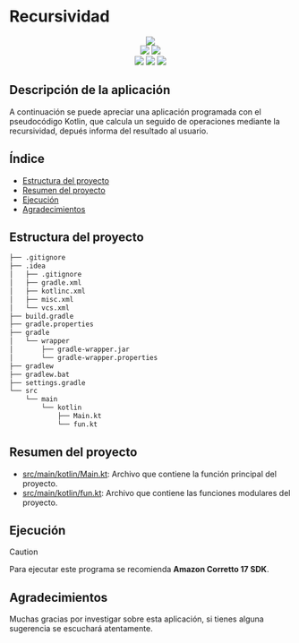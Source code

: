 # Recursividad
<div align="center">
<img src= https://github.com/BipperTT/recursividad/assets/153605976/71f60792-279a-4141-9910-8f720e0c9f0a>
</div>

<div align="center">    
    <img src= https://img.shields.io/badge/IntelliJ_IDEA-000000.svg?style=for-the-badge&logo=intellij-idea&logoColor=white>
    <img src= https://img.shields.io/badge/Kotlin-0095D5?&style=for-the-badge&logo=kotlin&logoColor=white>
</div>

<div align="center">
    <img src= https://img.shields.io/github/repo-size/BipperTT/recursividad>
    <img src= https://img.shields.io/github/commit-activity/t/BipperTT/recursividad?color=green>
    <img src= https://img.shields.io/github/last-commit/BipperTT/recursividad/main?color=green>
</div>

## Descripción de la aplicación

A continuación se puede apreciar una aplicación programada con el pseudocódigo Kotlin, que calcula un seguido de operaciones mediante la recursividad, depués informa del resultado al usuario.

## Índice

* [Estructura del proyecto](#estructura-del-proyecto)
* [Resumen del proyecto](#resumen-del-proyecto)
* [Ejecución](#ejecución)
* [Agradecimientos](#agradecimientos)

## Estructura del proyecto

```bash
├── .gitignore
├── .idea
│   ├── .gitignore
│   ├── gradle.xml
│   ├── kotlinc.xml
│   ├── misc.xml
│   └── vcs.xml
├── build.gradle
├── gradle.properties
├── gradle
│   └── wrapper
│       ├── gradle-wrapper.jar
│       └── gradle-wrapper.properties
├── gradlew
├── gradlew.bat
├── settings.gradle
└── src
    └── main
        └── kotlin
            ├── Main.kt
            └── fun.kt
```
## Resumen del proyecto

- [src/main/kotlin/Main.kt](src/main/kotlin/Main.kt): Archivo que contiene la función principal del proyecto.
- [src/main/kotlin/fun.kt](src/main/kotlin/fun.kt): Archivo que contiene las funciones modulares del proyecto.

## Ejecución

> [!CAUTION]
> Para ejecutar este programa se recomienda **Amazon Corretto 17 SDK**.


## Agradecimientos

Muchas gracias por investigar sobre esta aplicación, si tienes alguna sugerencia se escuchará atentamente.

